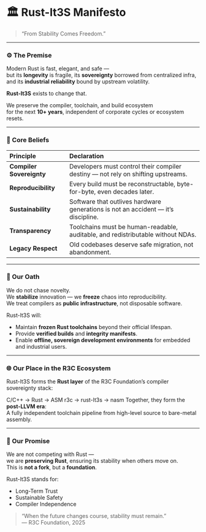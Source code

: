 # 🏛️ Rust-lt3S Manifesto
> “From Stability Comes Freedom.”

---

### ⚙️ The Premise
Modern Rust is fast, elegant, and safe —  
but its **longevity** is fragile, its **sovereignty** borrowed from centralized infra,  
and its **industrial reliability** bound by upstream volatility.

**Rust-lt3S** exists to change that.

We preserve the compiler, toolchain, and build ecosystem  
for the next **10+ years**, independent of corporate cycles or ecosystem resets.

---

### 🌱 Core Beliefs
| Principle | Declaration |
|:--|:--|
| **Compiler Sovereignty** | Developers must control their compiler destiny — not rely on shifting upstreams. |
| **Reproducibility** | Every build must be reconstructable, byte-for-byte, even decades later. |
| **Sustainability** | Software that outlives hardware generations is not an accident — it’s discipline. |
| **Transparency** | Toolchains must be human-readable, auditable, and redistributable without NDAs. |
| **Legacy Respect** | Old codebases deserve safe migration, not abandonment. |

---

### 🧩 Our Oath
We do not chase novelty.  
We **stabilize** innovation — we **freeze** chaos into reproducibility.  
We treat compilers as **public infrastructure**, not disposable software.

Rust-lt3S will:
- Maintain **frozen Rust toolchains** beyond their official lifespan.  
- Provide **verified builds** and **integrity manifests**.  
- Enable **offline, sovereign development environments** for embedded and industrial users.

---

### 🌐 Our Place in the R3C Ecosystem
Rust-lt3S forms the **Rust layer** of the R3C Foundation’s compiler sovereignty stack:

C/C++ → Rust → ASM r3c   → rust-lt3s → nasm
Together, they form the **post-LLVM era**:  
A fully independent toolchain pipeline from high-level source to bare-metal assembly.

---

### 🔮 Our Promise
We are not competing with Rust —  
we are **preserving Rust**, ensuring its stability when others move on.  
This is **not a fork**, but a **foundation**.

Rust-lt3S stands for:
- Long-Term Trust
- Sustainable Safety
- Compiler Independence

> “When the future changes course, stability must remain.”  
> — R3C Foundation, 2025
